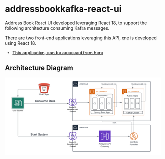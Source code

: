 # addressbookkafka-react-ui

Address Book React UI developed leveraging React 18, to support the following  architecture consuming Kafka messages.

There are two front-end applications leveraging this API, one is developed using React 18.

- [This application, can be accessed from here](http://addressbookkafka-react-ui.s3-website-us-east-1.amazonaws.com/)


## Architecture Diagram

![Architecture Diagram](/public/React%20UI%20with%20Spring%20Boot%20&%20Kafka.png)


